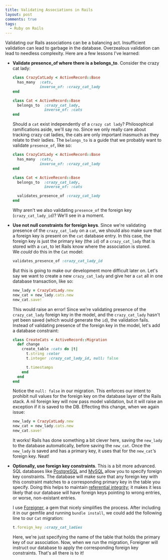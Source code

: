 ```yaml
---
title: Validating Associations in Rails
layout: post
comments: true
tags:
  - Ruby on Rails
---
```

Validating our Rails associations can be a balancing act. Insufficient validation can lead to garbage in the database. Overzealous validation can lead to needless complexity. Here are a few lessons I've learned:

*   **Validate presence\_of where there is a belongs\_to**. Consider the crazy cat lady:

    ```ruby
    class CrazyCatLady < ActiveRecord::Base
      has_many  :cats,
                inverse_of: :crazy_cat_lady
    end

    class Cat < ActiveRecord::Base
      belongs_to  :crazy_cat_lady,
                  inverse_of: :cats
    end
    ```

    Should a `cat` exist independently of a `crazy cat lady`? Philosophical ramifications aside, we'll say no. Since we only really care about tracking crazy cat ladies, the cats are only important inasmuch as they relate to their ladies. The `belongs_to` is a guide that we probably want to validate `presence_of`, like so:

    ```ruby
    class CrazyCatLady < ActiveRecord::Base
      has_many  :cats,
                inverse_of: :crazy_cat_lady
    end

    class Cat < ActiveRecord::Base
      belongs_to  :crazy_cat_lady,
                  inverse_of: :cats

      validates_presence_of :crazy_cat_lady
    end
    ```

    Why aren't we also validating `presence_of` the foreign key (`crazy_cat_lady_id`)? We'll see in a moment.

*   **Use not null constraints for foreign keys**. Since we're validating presence of the `crazy_cat_lady` on a `cat`, we should also make sure that a foreign key is present on the `cat` database entry. In this case, the foreign key is just the primary key (the `id`) of a `crazy_cat_lady` that is stored with a `cat`, to let Rails know where the association is stored.  
    We *could* do this in the `Cat` model:

    ```ruby
    validates_presence_of :crazy_cat_lady_id
    ```

    But this is going to make our development more difficult later on. Let's say we want to create a new `crazy_cat_lady` and give her a `cat` all in one database transaction, like so:

    ```ruby
    new_lady = CrazyCatLady.new
    new_cat = new_lady.cats.new
    new_cat.save!
    ```

    This would raise an error! Since we're validating presence of the `crazy_cat_lady` foreign key in the model, and the `crazy_cat_lady` hasn't yet been saved (which would generate the `id`), the validation fails. Instead of validating presence of the foreign key in the model, let's add a database constraint:

    ```ruby
    class CreateCats < ActiveRecord::Migration
      def change
        create_table :cats do |t|
          t.string :color
          t.integer :crazy_cat_lady_id, null: false

          t.timestamps
        end
      end
    end
    ```

    Notice the `null: false` in our migration. This enforces our intent to prohibit null values for the foreign key on the database layer of the Rails stack. A nil foreign key will now pass model validation, but it will raise an exception if it is saved to the DB. Effecting this change, when we again issue:

    ```ruby
    new_lady = CrazyCatLady.new
    new_cat = new_lady.cats.new
    new_cat.save!
    ```

    It works! Rails has done something a bit clever here, saving the `new_lady` to the database automatically, before saving the `new_cat`. Once the `new_lady` is saved and has a primary key, it uses that for the `new_cat`&#8216;s foreign key. Neat!

*   **Optionally, use foreign key constraints**. This is a bit more advanced. SQL databases like [PostgreSQL][1] and [MySQL][2] allow you to specify foreign key constraints. The database will make sure that any foreign key with this constraint matches to a corresponding primary key in the table you specify. Doing this helps to maintain [referential integrity][3]; it makes it less likely that our database will have foreign keys pointing to wrong entries, or worse, non-existant entries.

    I use [Foreigner][4], a gem that nicely simplifies the process. After including it in our gemfile and running `bundle install`, we could add the following line to our `Cat` migration:

    ```ruby
    t.foreign_key :crazy_cat_ladies
    ```

    Here, we're just specifying the name of the table that holds the primary key of our association. Now, when we run the migration, Foreigner will instruct our database to apply the corresponding foreign key constraints. That's all there is to it!

[1]: http://www.postgresql.org/
[2]: http://www.mysql.com/
[3]: http://en.wikipedia.org/wiki/Referential_integrity
[4]: https://github.com/matthuhiggins/foreigner
